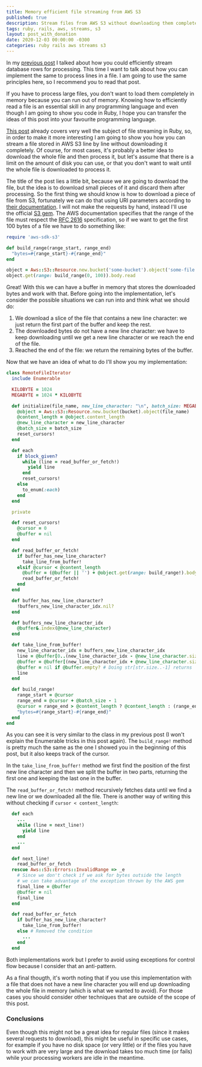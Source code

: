 ```yaml
---
title: Memory efficient file streaming from AWS S3
published: true
description: Stream files from AWS S3 without downloading them completely
tags: ruby, rails, aws, streams, s3
layout: post_with_donation
date: 2020-12-03 00:00:00 -0300
categories: ruby rails aws streams s3
---
```


In my [previous post](https://blog.alebian.com/ruby/rails/sql/2020/11/24/re-wheel-1-how-does-rails-find_each-work.html) I talked about how you could efficiently stream database rows for processing. This time I want to talk about how you can implement the same to process lines in a file. I am going to use the same principles here, so I recommend you to read that post.

If you have to process large files, you don't want to load them completely in memory because you can run out of memory. Knowing how to efficiently read a file is an essential skill in any programming language and even though I am going to show you code in Ruby, I hope you can transfer the ideas of this post into your favourite programming language.

[This post](https://blog.appsignal.com/2018/07/10/ruby-magic-slurping-and-streaming-files.html) already covers very well the subject of file streaming in Ruby, so, in order to make it more interesting I am going to show you how you can stream a file stored in AWS S3 line by line without downloading it completely. Of course, for most cases, it's probably a better idea to download the whole file and then process it, but let's assume that there is a limit on the amount of disk you can use, or that you don't want to wait until the whole file is downloaded to process it.

The title of the post lies a little bit, because we are going to download the file, but the idea is to download small pieces of it and discard them after processing. So the first thing we should know is how to download a piece of file from S3, fortunately we can do that using URI parameters according to [their documentation](https://docs.aws.amazon.com/AmazonS3/latest/API/API_GetObject.html). I will not make the requests by hand, instead I'll use the official [S3 gem](https://github.com/aws/aws-sdk-ruby/tree/master/gems/aws-sdk-s3). The AWS documentation specifies that the range of the file must respect the [RFC 2616](https://www.w3.org/Protocols/rfc2616/rfc2616-sec14.html#sec14.35) specification, so if we want to get the first 100 bytes of a file we have to do something like:

```ruby
require 'aws-sdk-s3'

def build_range(range_start, range_end)
  "bytes=#{range_start}-#{range_end}"
end

object = Aws::S3::Resource.new.bucket('some-bucket').object('some-file')
object.get(range: build_range(0, 100)).body.read
```

Great! With this we can have a buffer in memory that stores the downloaded bytes and work with that. Before going into the implementation, let's consider the possible situations we can run into and think what we should do:

1. We download a slice of the file that contains a new line character: we just return the first part of the buffer and keep the rest.
2. The downloaded bytes do not have a new line character: we have to keep downloading until we get a new line character or we reach the end of the file.
3. Reached the end of the file: we return the remaining bytes of the buffer.

Now that we have an idea of what to do I'll show you my implementation:

```ruby
class RemoteFileIterator
  include Enumerable

  KILOBYTE = 1024
  MEGABYTE = 1024 * KILOBYTE

  def initialize(file_name, new_line_character: "\n", batch_size: MEGABYTE, bucket:)
    @object = Aws::S3::Resource.new.bucket(bucket).object(file_name)
    @content_length = @object.content_length
    @new_line_character = new_line_character
    @batch_size = batch_size
    reset_cursors!
  end

  def each
    if block_given?
      while (line = read_buffer_or_fetch!)
        yield line
      end
      reset_cursors!
    else
      to_enum(:each)
    end
  end

  private

  def reset_cursors!
    @cursor = 0
    @buffer = nil
  end

  def read_buffer_or_fetch!
    if buffer_has_new_line_character?
      take_line_from_buffer!
    elsif @cursor < @content_length
      @buffer = (@buffer || '') + @object.get(range: build_range!).body.read
      read_buffer_or_fetch!
    end
  end

  def buffer_has_new_line_character?
    !buffers_new_line_character_idx.nil?
  end

  def buffers_new_line_character_idx
    @buffer&.index(@new_line_character)
  end

  def take_line_from_buffer!
    new_line_character_idx = buffers_new_line_character_idx
    line = @buffer[0..(new_line_character_idx - @new_line_character.size)]
    @buffer = @buffer[(new_line_character_idx + @new_line_character.size)..-1]
    @buffer = nil if @buffer.empty? # Doing str[str.size..-1] returns ''
    line
  end

  def build_range!
    range_start = @cursor
    range_end = @cursor + @batch_size - 1
    @cursor = range_end > @content_length ? @content_length : (range_end + 1)
    "bytes=#{range_start}-#{range_end}"
  end
end
```

As you can see it is very similar to the class in my previous post (I won't explain the Enumerable tricks in this post again). The `build_range!` method is pretty much the same as the one I showed you in the beginning of this post, but it also keeps track of the cursor.

In the `take_line_from_buffer!` method we first find the position of the first new line character and then we split the buffer in two parts, returning the first one and keeping the last one in the buffer.

The `read_buffer_or_fetch!` method recursively fetches data until we find a new line or we downloaded all the file. There is another way of writing this without checking if `cursor < content_length`:

```ruby
  def each
    ...
    while (line = next_line!)
      yield line
    end
    ...
  end

  def next_line!
    read_buffer_or_fetch
  rescue Aws::S3::Errors::InvalidRange => _e
    # Since we don't check if we ask for bytes outside the length
    # we can take advantage of the exception thrown by the AWS gem
    final_line = @buffer
    @buffer = nil
    final_line
  end

  def read_buffer_or_fetch
    if buffer_has_new_line_character?
      take_line_from_buffer!
    else # Removed the condition
      ...
    end
  end
```

Both implementations work but I prefer to avoid using exceptions for control flow because I consider that an anti-pattern.

As a final thougth, it's worth noting that if you use this implementation with a file that does not have a new line character you will end up downloading the whole file in memory (which is what we wanted to avoid). For those cases you should consider other techniques that are outside of the scope of this post.

### Conclusions

Even though this might not be a great idea for regular files (since it makes several requests to download), this might be useful in specific use cases, for example if you have no disk space (or very little) or if the files you have to work with are very large and the download takes too much time (or fails) while your processing workers are idle in the meantime.
